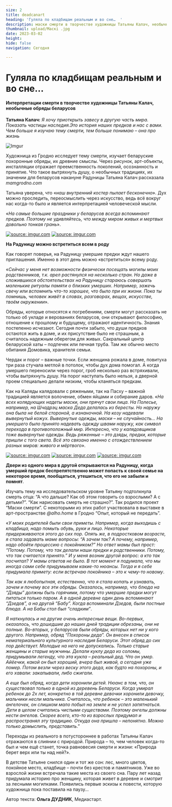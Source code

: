 ```yaml
---
size: 2
title: deadcanart
heading: 'Гуляла по кладбищам реальным и во сне…  '
description: маски смерти в творчестве художницы Татьяны Калач, необычные обряды беларусов
thumbnail: upload/Маскі .jpg
date: 2023-03-02
height: 
hide: false
navigation: Сегодня

---
```

# **Гуляла по кладбищам реальным и во сне…**

#### Интерпретации смерти в творчестве художницы Татьяны Калач, необычные обряды беларусов

**Татьяна Калач:**  _Я хочу приоткрыть завесу в другую часть мира. Показать частицы наследия.Это история наших предков и нас с вами. Чем больше я изучаю тему смерти, тем больше понимаю – она про жизнь_

![Imgur](https://i.imgur.com/hMoLtdr.jpg)

Художница из Гродно исследует тему смерти, изучает беларуские похоронные обряды, их древние смыслы. Через рисунок, арт-объекты, инсталляции отражает преемственность поколений, осознанность и принятие. Что такое вытряхнуть душу, о необычных традициях, их значении для беларусов накануне Радуницы Татьяна Калач рассказала _mamgrodno.com_

Татьяна уверена, что «_наш внутренний костер пылает бесконечно_». Дух можно проследить, переосмыслить через искусство, ведь всё вокруг нас когда-то было и является интерпретацией человеческой мысли. 

«_На самые большие праздники у беларусов всегда вспоминают предков. Поэтому не удивляйтесь, что между миром живых и мертвых довольно тонкая грань_».

<div class="gallery2">
<!-- Смените gallery2 на gallery3 или gallery4, цифра определяет количество картинок в одном ряду -->
<a href="https://imgur.com/OnI904q"><img src="https://i.imgur.com/OnI904q.jpg" title="source: imgur.com" /></a>
<a href="https://imgur.com/VwvNhVn"><img src="https://i.imgur.com/VwvNhVn.jpg" title="source: imgur.com" /></a>
</div>  

**На Радуницу можно встретиться всем в роду**

Как говорят поверья, на Радуницу умершие предки ждут нашего приглашения. Именно в этот день можно «встретиться» всему роду. 

«_Сейчас у меня нет возможности физически посещать могилы моих родственников, т.к. арел растянулся на несколько стран. Но даже в сложившихся обстоятельствах на Радуницу стараюсь совершать маленькие ритуалы памяти о близких умерших. Например, зажечь свечу или вспомнить что-то хорошее, что было при их жизни. Пока ты помнишь, человек живёт в словах, разговорах, вещах, искусстве, твоём окружении_». 

Обряды, которые относятся к погребениям, смерти могут рассказать не только об укладе и верованиях беларусов, они открывают философию, отношение к прошлому и будущему, отражают идентичность. 
Знания постепенно исчезают. Сегодня почти забыто, что души предков остаются жить в доме, и их присутствие было не страшным, а считалось надежным оберегом для живых. Сакральный центр беларуской хаты – подпечек или печная труба. Там же обычно место обитания Домовика, хранителя семьи. 

Чердак и порог – важные точки. Если женщина рожала в доме, повитуха три раза стучала метлой в потолок, чтобы дух дома помогал. А когда умершего переносили через порог, гроб несколько раз встряхивали, чтобы вытряхнуть душу. На порог наступать было нельзя, а дверной проем специально делали низким, чтобы кланяться предкам. 

Как на Каляды калядовали с ряжеными, так на Пасху – важной традицией является волочение, обмен яйцами и собирание даров. «_На всех колядующих надеты маски, они прячут свои лица. На Полесье, например, на Шчадрэц маска Деда делалась из бересты. Но наружу она была не белой стороной, а изнаночной. На козу надевали вывернутый кожух.  Вывернутые одежды, маски – не случайность… На умершего было принято надевать одежду швами наружу, как символ перехода в противоположный мир. Интересно, что у калядовщиков тоже вывернутые одежды. Ведь ряженные – это дзяды, предки, которые пришли с того света.  Всё это связано именно с отождествлением разных миров: живого и мёртвого_».

<div class="gallery3">
<!-- Смените gallery2 на gallery3 или gallery4, цифра определяет количество картинок в одном ряду -->
<a href="https://imgur.com/JX2hFTq"><img src="https://i.imgur.com/JX2hFTq.jpg" title="source: imgur.com" /></a>
<a href="https://imgur.com/pZbTjVu"><img src="https://i.imgur.com/pZbTjVu.jpg" title="source: imgur.com" /></a>
<a href="https://imgur.com/aSvyDcI"><img src="https://i.imgur.com/aSvyDcI.jpg" title="source: imgur.com" /></a>
</div>

**Двери из одного мира в другой открываются на Радуницу, когда умерший предок беспрепятственно может попасть к своей семье на некоторое время, пообщаться, утешиться, что его не забыли и помнят**.

Изучать тему на исследовательском уровне Татьяну подтолкнула смерть отца: “А что дальше? Как об этом говорить со взрослыми? А с детьми?”. “Как нарисовать смерть не страшно?”. Так родился проект “Маски смерти”. С некоторыми из этих работ участвовала в выставке в арт-пространстве _@alho.home_ в Гродно “Опыт, который не передать”. 

«_У моих родителей были свои приметы. Например, когда выходишь с кладбища, надо помыть обувь, руки и лицо. Некоторые придерживаются этого до сих пор. Опять же, в подростковом возрасте, я стала задавать маме вопросы: “А зачем так? А почему, например, надо обойти процессию с покойником?” Но ответ мамы был прост: “Потому. Потому, что так делали наши предки и родственники. Потому, что так считается принято.” И у меня возник другой вопрос: а кто так посчитал? У мамы ответов не было. В тот момент я подумала, что мы иногда сами себе придумываем какие-то нюансы. Тогда и я себе придумала примету: если встречаю покойника – это к чему-то новому_. 

_Так как я любопытная, естественно, что я стала копать и узнавать, зачем и почему все эти обряды. Оказалось, например, что блюда на “Дзяды” должны быть горячими, потому что умершие предки могут питаться только паром. А в одной деревне один день вспоминают “Дзедов”, а на другой “Бабу”. Когда вспоминали Дзедов, были постные блюда. А на Бабы стол был “сладким”_. 

_Я наткнулась и на другие очень интересные вещи. Во-первых, оказалось, что дошедшие до наших дней традиции обрезаны, они не полные. Во-вторых, у беларусов были обряды, которых нет ни у кого другого. Например, обряд “Похороны деда”. Он внесен в список нематериального культурного наследия Беларуси. Этот обряд до сих пор действует. Молодые на него не допускались. Только старые женщины и старые мужчины. Делали куклу деда из соломы, придумывали легенду, что эта кукла – реальный дед. Что он умер. Айёечки, какой он был хороший, вчера был живой, а сегодня уже помер. Потом везли через веску этого деда, как будто на похороны, и его хавали: закапывали, либо сжигали_. 

_А еще был  обряд, когда дети хоронили детей. Нюанс в том, что, он существовал только в одной из деревень Беларуси. Когда умирал ребенок до 2х лет, конкретно в той деревне девочки хоронили девочку, мальчики несли мальчика. Считалось, что ребенок – это маленький ангелочек, он слишком мало побыл на земле и не успел запятнаться. Дети в целом считались чистыми существами. Поэтому ангелы должны нести ангелов. Скорее всего, кто-то из взрослых придумал и распространял эту традицию. Откуда она пришла – непонятно. Можно только домыслить, представить_.”

Переходы из реального в потустороннее в работах Татьяны Калач отражаются в слиянии с природой. Природа – то, чем человек когда-то был и чем ещё станет, точка равновесия смерти и жизни: «Природа берет верх или ты над ней?».

В детстве Татьяне снился один и тот же сон: лес, много цветов, покойное место, кладбище – почти без крестов и памятников. Уже во взрослой жизни встречала такие места из своего сна. Пару лет назад придумала историю про женщину, которая живет в деревне и смотрит за лесными могилками. Появились первые эскизы к повести, которую художница пока поставила на паузу…

Автор текста: **Ольга ДУДНИК**, Медиастарт. 
